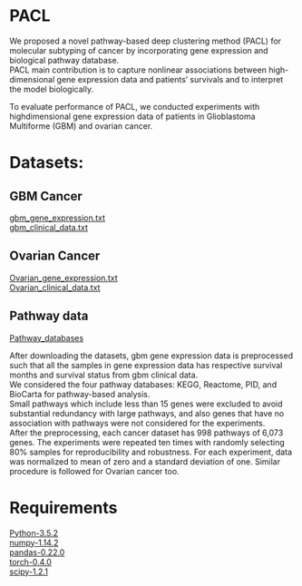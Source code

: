 # PACL
We proposed a novel pathway-based deep clustering method (PACL) for molecular subtyping of cancer by incorporating gene expression and biological pathway database.<br/>
PACL main contribution is to capture nonlinear associations between high-dimensional gene expression data and patients’ survivals and to interpret the model biologically.

To evaluate performance of PACL, we conducted experiments with highdimensional gene expression data of patients in Glioblastoma
Multiforme (GBM) and ovarian cancer.<br/>
# Datasets:
## GBM Cancer
[gbm_gene_expression.txt](https://github.com/cBioPortal/datahub/blob/master/public/gbm_tcga/data_expression.txt) <br/>
[gbm_clinical_data.txt](https://github.com/cBioPortal/datahub/blob/master/public/gbm_tcga/data_bcr_clinical_data_patient.txt)<br/>

## Ovarian Cancer
[Ovarian_gene_expression.txt](https://github.com/cBioPortal/datahub/blob/master/public/ov_tcga/data_expression.txt)<br/> [Ovarian_clinical_data.txt](https://github.com/cBioPortal/datahub/blob/master/public/ov_tcga/data_bcr_clinical_data_patient.txt)<br/>

## Pathway data
[Pathway_databases](https://github.com/tmallava/PACL/blob/master/pathway(Gene).txt)<br/>

After downloading the datasets, gbm gene expression data is preprocessed such that all the samples in gene expression data has respective survival months and survival status from gbm clinical data.<br/>
We considered the four pathway databases: KEGG, Reactome, PID, and BioCarta for pathway-based analysis. <br/>
Small pathways which include less than 15 genes were excluded to avoid substantial redundancy with large pathways, and also
genes that have no association with pathways were not considered for the experiments.<br/>
After the preprocessing, each cancer dataset has 998 pathways of 6,073 genes. The experiments were repeated ten times with randomly selecting 80% samples for reproducibility and robustness. For each experiment, data was normalized to mean of zero and a standard
deviation of one.
Similar procedure is followed for Ovarian cancer too.



# Requirements
[Python-3.5.2](https://www.python.org/downloads/release/python-352/)<br/>
[numpy-1.14.2](http://www.numpy.org/)<br/>
[pandas-0.22.0](https://pandas.pydata.org/pandas-docs/version/0.22/whatsnew.html)<br/>
[torch-0.4.0](https://pytorch.org/get-started/previous-versions/) <br/>
[scipy-1.2.1](https://pypi.org/project/scipy/) <br/>
